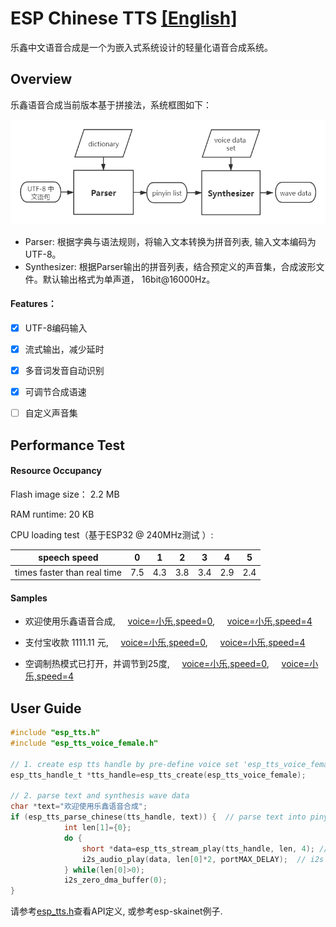 # ESP Chinese TTS [[English]](./README_en.md)

乐鑫中文语音合成是一个为嵌入式系统设计的轻量化语音合成系统。

## Overview

乐鑫语音合成当前版本基于拼接法，系统框图如下：

![chinese TTS](./img/esp_chinese_tts.png)

- Parser: 根据字典与语法规则，将输入文本转换为拼音列表, 输入文本编码为UTF-8。
- Synthesizer: 根据Parser输出的拼音列表，结合预定义的声音集，合成波形文件。默认输出格式为单声道， 16bit@16000Hz。

#### Features：

- [x] UTF-8编码输入

- [x] 流式输出，减少延时

- [x] 多音词发音自动识别

- [x] 可调节合成语速

- [ ] 自定义声音集



## Performance Test

#### Resource Occupancy

Flash image size： 2.2 MB

RAM runtime: 20 KB

CPU loading test（基于ESP32 @ 240MHz测试 ）:

| speech speed                |  0   |  1   |  2   |  3   |  4   |  5   |
| --------------------------- | :--: | :--: | :--: | :--: | :--: | :--: |
| times faster than real time | 7.5  | 4.3  | 3.8  | 3.4  | 2.9  | 2.4  |

#### Samples

- 欢迎使用乐鑫语音合成, &nbsp; &nbsp; [voice=小乐,speed=0](./samples/S1_xiaole_speed0.wav), &nbsp; &nbsp;  [voice=小乐,speed=4](./samples/S1_xiaole_speed4.wav)

- 支付宝收款 1111.11 元, &nbsp; &nbsp;  [voice=小乐,speed=0](./samples/S1_xiaole_speed0.wav), &nbsp; &nbsp;  [voice=小乐,speed=4](./samples/S2_xiaole_speed4.wav)

- 空调制热模式已打开，并调节到25度, &nbsp; &nbsp;  [voice=小乐,speed=0](./samples/S3_xiaole_speed0.wav), &nbsp; &nbsp;   [voice=小乐,speed=4](./samples/S3_xiaole_speed4.wav)



## User Guide

```c
#include "esp_tts.h"
#include "esp_tts_voice_female.h"

// 1. create esp tts handle by pre-define voice set 'esp_tts_voice_female'
esp_tts_handle_t *tts_handle=esp_tts_create(esp_tts_voice_female);

// 2. parse text and synthesis wave data
char *text="欢迎使用乐鑫语音合成";
if (esp_tts_parse_chinese(tts_handle, text)) {  // parse text into pinyin list
			int len[1]={0};
			do {
				short *data=esp_tts_stream_play(tts_handle, len, 4); // streaming synthesis
			    i2s_audio_play(data, len[0]*2, portMAX_DELAY);  // i2s output
			} while(len[0]>0);
			i2s_zero_dma_buffer(0);
}

```

请参考[esp_tts.h](./include/esp_tts.h)查看API定义, 或参考esp-skainet例子.

